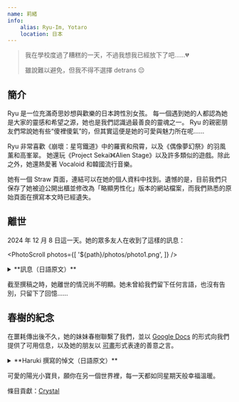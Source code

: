 ```yaml
---
name: 莉緒
info:
    alias: Ryu-Im, Yotaro
    location: 日本
---
```


> 我在學校度過了糟糕的一天，不過我想我已經放下了吧……💔
>
> 雖說難以避免，但我不得不選擇 detrans 😔

## 簡介

Ryu 是一位充滿奇思妙想與歡樂的日本跨性別女孩。
每一個遇到她的人都認為她是大家的靈感和希望之源，她也是我們認識過最善良的靈魂之一。
Ryu 的親密朋友們常說她有些“傻裡傻氣”的，但其實這便是她的可愛與魅力所在呢……

Ryu 非常喜歡《崩壞：星穹鐵道》中的羅賓和飛霄，以及《偶像夢幻祭》的羽風薰和高峯翠。
她還玩《Project Sekai》《Alien Stage》以及許多類似的遊戲。除此之外，她還熱愛著 Vocaloid 和韓國流行音樂。

她有一個 Straw 頁面，連結可以在她的個人資料中找到。遺憾的是，目前我們只保存了她被迫公開出櫃並修改為「略顯男性化」版本的網站檔案，而我們熟悉的原始頁面在撰寫本文時已經遺失。

## 離世

2024 年 12 月 8 日這一天。她的眾多友人在收到了這樣的訊息：

<PhotoScroll photos={[
    '${path}/photos/photo1.png',
]} />

<details>
<summary>**訊息（日語原文）**</summary>

> 突然のご連絡失礼いたします。私たちは、あなた方の共通の連絡先の一人に関わる重要な調査の一環として、あなた方に連絡しています。このメッセージは被害者の Discord アカウントから送信されていますが、被害者からのものではないことをご理解ください。私たちは状況を理解するために情報を収集しています。他のソーシャルメディアアカウントも確認中です。
> 
> 現時点では、事件の原因は明らかではありません。いくつかの質問にお答えいただき、ご協力いただければ幸いです：
> 
> 被害者について何か変わったこと、不審なことはありませんでしたか？
> 
> 被害者が個人情報を話していたり、いつもと違うことを言っていませんでしたか？
> 
> いじめ、無視された、動揺していたような問題はありませんでしたか？
> 
> その他、何か重要だと思われることがあれば、お知らせください。
> 
> 被害者は複数の言語で会話していたようですので、全ての人に理解しやすいよう、すべての言語でこのメッセージを送っています。
> 
> このメッセージは、過去 2 ヶ月間に被害者と交流のあった方全員にお送りしています。この事件は非公開であるため、詳細をお伝えすることができないことをご理解ください。どのような情報でもお助けいただければ、捜査に大変役立ちます。

</details>

截至撰稿之時，她離世的情況尚不明顯。她未曾給我們留下任何言語，也沒有告別，只留下了回憶……

## 春樹的紀念

在噩耗傳出後不久，她的妹妹春樹聯繫了我們，並以 [Google Docs](https://docs.google.com/document/d/1-FaVzCOrZ2NkrRGDkIOyoLZpIGClUZcwdzaZV4NoRwA/edit?tab=t.0) 的形式向我們提供了可用信息，以及她的朋友以 [可畫](https://www.canva.com/design/DAGY-0aiXjE/cZIzTKKN87Q_7zp1mPdBCg/edit)形式表達的善意之言。

<details>
<summary>**Haruki 撰寫的悼文（日語原文）**</summary>

> 親愛なる莉緒へ、 
> 
> 壁には今でも NASA のポスターが貼ってあって、訓練要件や無重力実験についてのあなたの書き込みがびっしりと残っています。
> 
> 時々、あなたの字をなぞって、理解しようとしています。
> 
> あの日、病院で...窓際にいたあなたの姿が目に焼き付いています。あっという間だったの？私たちのこと、あなたの夢のこと、考えた？皆、あなたがどんなに賢かったか、足のことがあっても何でもできたはずだって言います。
> 
> でも、もうあなたにはそれが見えなくなっていたんですね。昨日、ベッドの下から物理の宿題を見つけました。満点の答案に、余白には宇宙遊泳の落書き。
> 
> お姉ちゃんは本当に素晴らしかった。怪我だって、それを変えることはできなかったはず。あなたにそれを信じてほしかった。
> 
> 時々、あなたが連れて行ってくれたプラネタリウムに座ります。全ての星座の名前を教えてくれて、宇宙飛行士の話をしてくれたのを覚えていますか？
> 
> 今、同じ星を見上げると、あなたはもうそこにたどり着けたのかなって考えてしまいます。
> 
> パパはあなたの望遠鏡を私の部屋に置きました。まだ触れていません。あなたの説明なしで星を見るなんて、何だか違う気がして。
> 
> あなたが恋しい。怒りもあります。混乱もしています。でも一番は、怪我があってもなくても、あなたの中にどれだけの輝きがあったのか、それを分かってもらえたらよかったのに、ということ。
> 
> 永遠にあなたの妹で
>
> 春樹
>
> i love you ! Forever and always SO SO SO SO SO SO SO SO SO much.
> 
> 追伸：あなたが作ってくれたロケットの模型、今も大切に机に置いてあります。

</details>

可愛的陽光小寶貝，願你在另一個世界裡，每一天都如同星期天般幸福溫暖。

條目貢獻：[Crystal](https://github.com/Paranoid-Pufferfish)
